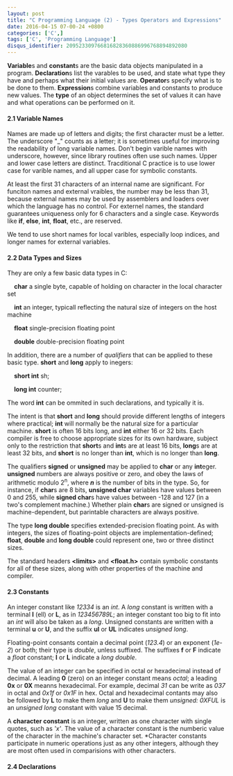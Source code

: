 ```yaml
---
layout: post
title: "C Programming Language (2) - Types Operators and Expressions"
date: 2016-04-15 07-00-24 +0800
categories: ['C',]
tags: ['C', 'Programming Language']
disqus_identifier: 209523309766816828360886996768894892080
---
```

**Variable**s and **constant**s are the basic data objects manipulated in a program. **Declaration**s list the varables to be used, and state what type they have and perhaps what their initial values are. **Operator**s specify what is to be done to them. **Expression**s combine variables and constants to produce new values. The **type** of an object determines the set of values it can have and what operations can be performed on it.

#### 2.1 Variable Names

Names are made up of letters and digits; the first character must be a letter. The underscore "_" counts as a letter; it is sometimes useful for improving the readability of long variable names. Don't begin varible names with underscore, however, since library routines often use such names. Upper and lower case letters are distinct. Tracditional C practice is to use lower case for varible names, and all upper case for symbolic constants.

At least the first 31 characters of an internal name are significant. For funciton names and external vraibles, the number may be less than 31, because external names may be used by assemblers and loaders over which the language has no control. For externel names, the standard guarantees uniqueness only for 6 characters and a single case. Keywords like **if**, **else**, **int**, **float**, etc., are reserved.

We tend to use short names for local varibles, especially loop indices, and longer names for external variables.

#### 2.2 Data Types and Sizes

They are only a few basic data types in C:

&nbsp;&nbsp;&nbsp;&nbsp;**char** a single byte, capable of holding on character in the local character set

&nbsp;&nbsp;&nbsp;&nbsp;**int** an integer, typicall reflecting the natural size of integers on the host machine

&nbsp;&nbsp;&nbsp;&nbsp;**float** single-precision floating point

&nbsp;&nbsp;&nbsp;&nbsp;**double** double-precision floating point

In addition, there are a number of *qualifiers* that can be applied to these basic type. **short** and **long** apply to inegers:

&nbsp;&nbsp;&nbsp;&nbsp;**short int** sh;

&nbsp;&nbsp;&nbsp;&nbsp;**long int** counter;

The word **int** can be ommited in such declarations, and typically it is.

The intent is that **short** and **long** should provide different lengths of integers where practical; **int** will normally be the natural size for a particular machine. **short** is often 16 bits long, and **int** either 16 or 32 bits. Each compiler is free to choose appropriate sizes for its own hardware, subject only to the restriction that **short**s and **int**s are at least 16 bits, **long**s are at least 32 bits, and **short** is no longer than **int**, which is no longer than **long**.

The qualifiers **signed** or **unsigned** may be applied to **char** or any **int**eger. **unsigned** numbers are always positive or zero, and obey the laws of arithmetic modulo 2<sup>n</sup>, where ***n*** is the number of bits in the type. So, for instance, if **char**s are 8 bits, **unsigned char** variables have values between 0 and 255, while **signed char**s have values between -128 and 127 (in a two's complement machine.) Whether plain **char**s are signed or unsigned is machine-dependent, but parintable characters are always positive.

The type **long double** specifies extended-precision floating point. As with integers, the sizes of floating-point objects are implementation-defined; **float**, **double** and **long double** could represent one, two or three distinct sizes.

The standard headers **&lt;limits&gt;** and **&lt;float.h&gt;** contain symbolic constants for all of these sizes, along with other properties of the machine and compiler.

#### 2.3 Constants

An integer constant like *12334* is an *int*. A *long* constant is written with a terminal **l** (ell) or **L**, as in *123456789L*; an integer constant too big to fit into an *int* will also be taken as a *long*. Unsigned constants are written with a terminal **u** or **U**, and the suffix **ul** or **UL** indicates *unsigned long*.

Floating-point consants contain a decimal point (*123.4*) or an exponent (*1e-2*) or both; their type is *double*, unless suffixed. The suffixes **f** or **F** indicate a *float* constant; **l** or **L** indicate a *long double*.

The value of an integer can be specified in octal or hexadecimal instead of decimal. A leading **0** (zero) on an integer constant means *octal*; a leading **0x** or **0X** meanns hexadecimal. For example, decimal *31* can be write as *037* in octal and *0x1f* or *0x1F* in hex. Octal and hexadecimal contants may also be followed by **L** to make them *long* and **U** to make them *unsigned: 0XFUL* is an *unsigned long* constant with value 15 decimal.

A **character constant** is an integer, written as one character with single quotes, such as *'x'*. The value of a character constant is the numberic value of the character in the machine's character set. *Character constants participate in numeric operations just as any other integers, although they are most often used in comparisions with other characters.

#### 2.4 Declarations
